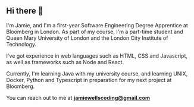 ## Hi there 👋

I'm Jamie, and I'm a first-year Software Engineering Degree Apprentice at Bloomberg in London. As part of my course, I'm a part-time student and Queen Mary University of London and the London City Institute of Technology.

I've got experience in web languages such as HTML, CSS and Javascript, as well as frameworks such as Node and React.

Currently, I'm learning Java with my university course, and learning UNIX, Docker, Python and Typescript in preparation for my next project at Bloomberg.

You can reach out to me at **jamiewellscoding@gmail.com**
